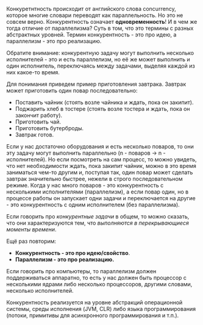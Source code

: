 Конкуретнтность происходит от английского слова concurrency, которое многие словари переводят как параллельность. Но это не совсем верно. Конкурентность означает **одновременность**! И в чем же тогда отличие от параллелизма? Суть в том, что это термины с разных абстрактных уровней. Термин конкурентность - это про идею, а параллелизм - это про реализацию.

Обратите внимание: конкурентную задачу могут выполнить несколько исполнителей - это и есть параллелизм, но её же может выполнить и один исполнитель, переключаясь между задачами, выделяя каждой из них какое-то время.

Для понимания приведем пример приготовления завтрака. Завтрак может приготовить один повар последовательно:

- Поставить чайник (стоять возле чайника и ждать, пока он закипит).
- Поджарить хлеб в тостере (стоять возле тостера и ждать, пока он закончит работу).
- Приготовить чай.
- Приготовить бутерброды.
- Завтрак готов.

Если у нас достаточно оборудования и есть несколько поваров, то они эту задачу могут выполнить параллельно (n - поваров -> n - исполнителей). Но если посмотреть на сам процесс, то можно увидеть, что нет необходимости ждать, пока закипит чайник, можно в это время заниматься чем-то другим и, поступая так, один повар может сделать завтрак значительно быстрее, нежели в строго последовательном режиме. Когда у нас много поваров - это конкурентность с несколькими исполнителями (параллелизм), а если повар один, но в процессе работы он запускает одни задачи и переключается на другие - это конкурентность с одним исполнителем (без параллелизма).

Если говорить про _конкурентные задачи_ в общем, то можно сказать, что они характеризуются тем, что _выполняются в перекрывающиеся моменты времени_.

Ещё раз повторим:

- **Конкурентность - это про идею/свойство**.
- **Параллелизм - это про реализацию.**

Если говорить про компьютеры, то параллелизм должен поддерживаться аппаратно, то есть у нас должен быть процессор с несколькими ядрами либо несколько процессоров, другими словами, несколько исполнителей.

Конкурентность реализуется на уровне абстракций операционной системы, среды исполнения (JVM, CLR) либо языка программирования (потоки, примитивы для асинхронного программирования и т.п.).